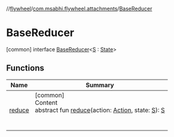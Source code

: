 //[flywheel](../../../index.md)/[com.msabhi.flywheel.attachments](../index.md)/[BaseReducer](index.md)



# BaseReducer  
 [common] interface [BaseReducer](index.md)<[S](index.md) : [State](../../com.msabhi.flywheel/-state/index.md)>   


## Functions  
  
|  Name |  Summary | 
|---|---|
| <a name="com.msabhi.flywheel.attachments/BaseReducer/reduce/#com.msabhi.flywheel.Action#TypeParam(bounds=[com.msabhi.flywheel.State])/PointingToDeclaration/"></a>[reduce](reduce.md)| <a name="com.msabhi.flywheel.attachments/BaseReducer/reduce/#com.msabhi.flywheel.Action#TypeParam(bounds=[com.msabhi.flywheel.State])/PointingToDeclaration/"></a>[common]  <br>Content  <br>abstract fun [reduce](reduce.md)(action: [Action](../../com.msabhi.flywheel/-action/index.md), state: [S](index.md)): [S](index.md)  <br><br><br>|

